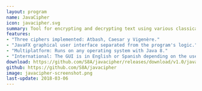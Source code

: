 ```yaml
---
layout: program
name: JavaCipher
icon: javacipher.svg
summary: Tool for encrypting and decrypting text using various classical ciphers.
features:
- "Three ciphers implemented: Atbash, Caesar y Vigenère."
- "JavaFX graphical user interface separated from the program's logic."
- "Multiplatform: Runs on any operating system with Java 8."
- "International: The GUI is in English or Spanish depending on the user's system."
download: https://github.com/S8A/javacipher/releases/download/v1.0/javacipher-1.0.jar
github: https://github.com/S8A/javacipher
image: javacipher-screenshot.png
last-update: 2018-03-06
---
```

